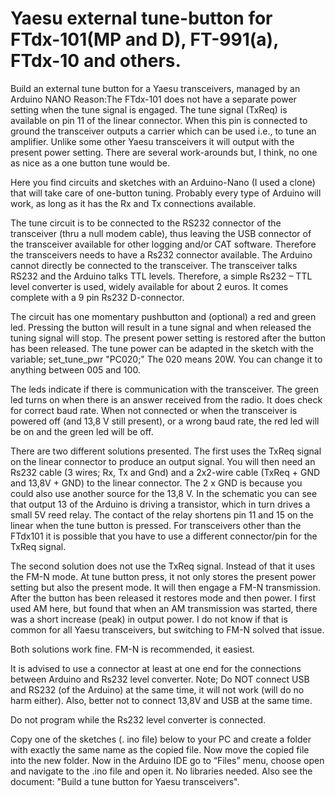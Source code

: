 # Yaesu external tune-button for FTdx-101(MP and D), FT-991(a), FTdx-10 and others.
Build an external tune button for a Yaesu transceivers, managed by an Arduino NANO
Reason:The FTdx-101 does not have a separate power setting when the tune signal is engaged. The tune signal (TxReq) is available on pin 11 of the linear connector. When this pin is connected to ground the transceiver outputs a carrier which can be used i.e., to tune an amplifier. Unlike some other Yaesu transceivers it will output with the present power setting. There are several work-arounds but, I think, no one as nice as a one button tune would be.

Here you find circuits and sketches with an Arduino-Nano (I used a clone) that will take care of one-button tuning. Probably every type of Arduino will work, as long as it has the Rx and Tx connections available.

The tune circuit is to be connected to the RS232 connector of the transceiver (thru a null modem cable), thus leaving the USB connector of the transceiver available for other logging and/or CAT software. Therefore the transceivers needs to have a Rs232 connector available. The Arduino cannot directly be connected to the transceiver. The transceiver talks RS232 and the Arduino talks TTL levels. Therefore, a simple Rs232 – TTL level converter is used, widely available for about 2 euros. It comes complete with a 9 pin Rs232 D-connector.

The circuit has one momentary pushbutton and (optional) a red and green led. Pressing the button will result in a tune signal and when released the tuning signal will stop. The present power setting is restored after the button has been released. The tune power can be adapted in the sketch with the variable; set_tune_pwr "PC020;" The 020 means 20W. You can change it to anything between 005 and 100. 

The leds indicate if there is communication with the transceiver. The green led turns on when there is an answer received from the radio. It does check for correct baud rate. When not connected or when the transceiver is powered off (and 13,8 V still present), or a wrong baud rate, the red led will be on and the green led will be off.
 
There are two different solutions presented. The first uses the TxReq signal on the linear connector to produce an output signal. You will then need an Rs232 cable (3 wires; Rx, Tx and Gnd) and a 2x2-wire cable (TxReq + GND and 13,8V + GND) to the linear connector. The 2 x GND is because you could also use another source for the 13,8 V.
In the schematic you can see that output 13 of the Arduino is driving a transistor, which in turn drives a small 5V reed relay. The contact of the relay shortens pin 11 and 15 on the linear when the tune button is pressed.
For transceivers other than the FTdx101 it is possible that you have to use a different connector/pin for the TxReq signal.  

The second solution does not use the TxReq signal. Instead of that it uses the FM-N mode. At tune button press, it not only stores the present power setting but also the present mode. It will then engage a FM-N transmission. After the button has been released it restores mode and then power.
I first used AM here, but found that when an AM transmission was started, there was a short increase (peak) in output power. I do not know if that is common for all Yaesu transceivers, but switching to FM-N solved that issue.

Both solutions work fine. FM-N is recommended, it easiest.

It is advised to use a connector at least at one end for the connections between Arduino and Rs232 level converter.
Note; Do NOT connect USB and RS232 (of the Arduino) at the same time, it will not work (will do no harm either). Also, better not to connect 13,8V and USB at the same time.

Do not program while the Rs232 level converter is connected.


Copy one of the sketches (. ino file) below to your PC and create a folder with exactly the same name as the copied file. Now move the copied file into the new folder.
Now in the Arduino IDE go to “Files” menu, choose open and navigate to the .ino file and open it.
No libraries needed.
Also see the document: "Build a tune button for Yaesu transceivers".

